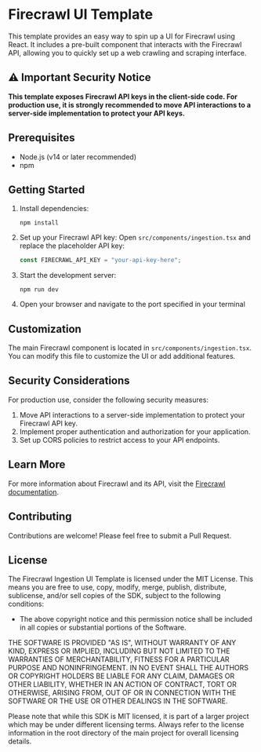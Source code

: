 # Firecrawl UI Template

This template provides an easy way to spin up a UI for Firecrawl using React. It includes a pre-built component that interacts with the Firecrawl API, allowing you to quickly set up a web crawling and scraping interface.

## ⚠️ Important Security Notice

**This template exposes Firecrawl API keys in the client-side code. For production use, it is strongly recommended to move API interactions to a server-side implementation to protect your API keys.**

## Prerequisites

- Node.js (v14 or later recommended)
- npm

## Getting Started

1. Install dependencies:

   ```
   npm install
   ```

2. Set up your Firecrawl API key:
   Open `src/components/ingestion.tsx` and replace the placeholder API key:

   ```typescript
   const FIRECRAWL_API_KEY = "your-api-key-here";
   ```

3. Start the development server:

   ```
   npm run dev
   ```

4. Open your browser and navigate to the port specified in your terminal

## Customization

The main Firecrawl component is located in `src/components/ingestion.tsx`. You can modify this file to customize the UI or add additional features.

## Security Considerations

For production use, consider the following security measures:

1. Move API interactions to a server-side implementation to protect your Firecrawl API key.
2. Implement proper authentication and authorization for your application.
3. Set up CORS policies to restrict access to your API endpoints.

## Learn More

For more information about Firecrawl and its API, visit the [Firecrawl documentation](https://docs.firecrawl.dev/).

## Contributing

Contributions are welcome! Please feel free to submit a Pull Request.

## License

The Firecrawl Ingestion UI Template is licensed under the MIT License. This means you are free to use, copy, modify, merge, publish, distribute, sublicense, and/or sell copies of the SDK, subject to the following conditions:

- The above copyright notice and this permission notice shall be included in all copies or substantial portions of the Software.

THE SOFTWARE IS PROVIDED "AS IS", WITHOUT WARRANTY OF ANY KIND, EXPRESS OR IMPLIED, INCLUDING BUT NOT LIMITED TO THE WARRANTIES OF MERCHANTABILITY, FITNESS FOR A PARTICULAR PURPOSE AND NONINFRINGEMENT. IN NO EVENT SHALL THE AUTHORS OR COPYRIGHT HOLDERS BE LIABLE FOR ANY CLAIM, DAMAGES OR OTHER LIABILITY, WHETHER IN AN ACTION OF CONTRACT, TORT OR OTHERWISE, ARISING FROM, OUT OF OR IN CONNECTION WITH THE SOFTWARE OR THE USE OR OTHER DEALINGS IN THE SOFTWARE.

Please note that while this SDK is MIT licensed, it is part of a larger project which may be under different licensing terms. Always refer to the license information in the root directory of the main project for overall licensing details.
